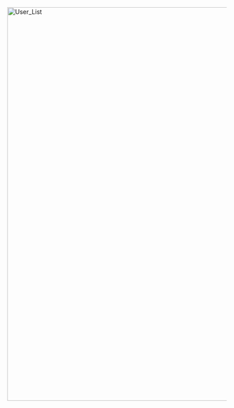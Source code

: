 
<img width="1913" height="903" alt="User_List" src="https://github.com/user-attachments/assets/30dcca8f-771f-4ee4-981a-55b73184b273" />



